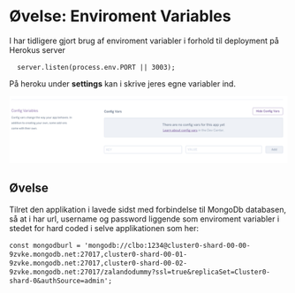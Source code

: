 # Øvelse: Enviroment Variables

I har tidligere gjort brug af enviroment variabler i forhold til deployment på Herokus server

````    
  server.listen(process.env.PORT || 3003);
````   

På heroku under **settings** kan i skrive jeres egne variabler ind.

![](https://github.com/ElectiveNodejs/09_REST_api/blob/master/img/Screen%20Shot%202017-11-02%20at%2016.28.41.png)

## Øvelse
Tilret den applikation i lavede sidst med forbindelse til MongoDb databasen, så at i har url, username og password liggende som enviroment variabler i stedet for hard coded i selve applikationen som her:

````    
const mongodburl = 'mongodb://clbo:1234@cluster0-shard-00-00-9zvke.mongodb.net:27017,cluster0-shard-00-01-9zvke.mongodb.net:27017,cluster0-shard-00-02-9zvke.mongodb.net:27017/zalandodummy?ssl=true&replicaSet=Cluster0-shard-0&authSource=admin';
````     




